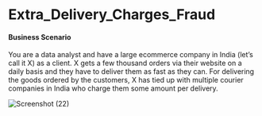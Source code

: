 # Extra_Delivery_Charges_Fraud

#### Business Scenario
You are a data analyst and have a large ecommerce company in India (let’s call it X) as a client.
X gets a few thousand orders via their website on a daily basis and they have to deliver them as
fast as they can. For delivering the goods ordered by the customers, X has tied up with multiple
courier companies in India who charge them some amount per delivery.


![Screenshot (22)](https://user-images.githubusercontent.com/94825755/206195429-5429f46e-0573-463f-bba3-3a9ffb932360.png)
